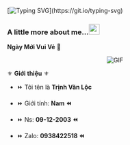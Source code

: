 [![Typing SVG](https://readme-typing-svg.herokuapp.com?color=%2336BCF7&size=25&vCenter=true&height=40&lines=Hi%2C+I'm+Vloc+!;Welcome+to+my+Github+!)](https://git.io/typing-svg)



### A little more about me...<img src="https://i.imgur.com/Z18AI4n.gif" width="25">

**Ngày Mới Vui Vẻ** 👻



<p align="center">
    <img align="center" alt="GIF" src="https://i.imgur.com/Z18AI4n.gif" />
</p> 



⚜️ **Giới thiệu** ⚜️



- ⏩ Tôi tên là **Trịnh Văn Lộc**

- ⏩ Giới tính: **Nam ⏪**

- ⏩ Ns: **09-12-2003 ⏪**

- ⏩ Zalo: **0938422518 ⏪**
